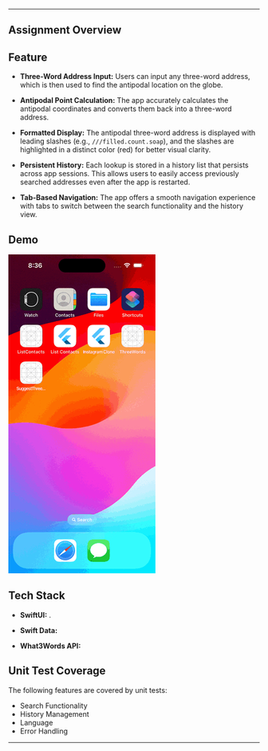 
---


## Assignment Overview
## Feature 
- **Three-Word Address Input:** Users can input any three-word address, which is then used to find the antipodal location on the globe.
  
- **Antipodal Point Calculation:** The app accurately calculates the antipodal coordinates and converts them back into a three-word address.

- **Formatted Display:** The antipodal three-word address is displayed with leading slashes (e.g., `///filled.count.soap`), and the slashes are highlighted in a distinct color (red) for better visual clarity.

- **Persistent History:** Each lookup is stored in a history list that persists across app sessions. This allows users to easily access previously searched addresses even after the app is restarted.

- **Tab-Based Navigation:** The app offers a smooth navigation experience with tabs to switch between the search functionality and the history view.
## Demo
![Earth Sandwich App Demo](https://raw.githubusercontent.com/codedeman/ThreeWords/main/Demo/Simulator%20Screen%20Recording%20-%20iPhone%2015%20Pro%20-%202024-08-16%20at%2008.36.37.gif)


## Tech Stack

- **SwiftUI:** .
  
- **Swift Data:** 

- **What3Words API:** 

## Unit Test Coverage

The following features are covered by unit tests:
- Search Functionality
- History Management 
- Language
- Error Handling

---



